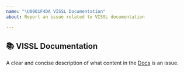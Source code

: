 ```yaml
---
name: "\U0001F4DA VISSL Documentation"
about: Report an issue related to VISSL documentation

---
```


## 📚 VISSL Documentation

A clear and concise description of what content in the [Docs](https://github.com/facebookresearch/vissl/tree/main/docs) is an issue.
